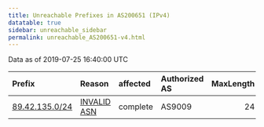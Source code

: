 ```yaml
---
title: Unreachable Prefixes in AS200651 (IPv4)
datatable: true
sidebar: unreachable_sidebar
permalink: unreachable_AS200651-v4.html
---
```


Data as of 2019-07-25 16:40:00 UTC


<div class="datatable-begin"></div>

| Prefix                                                 | Reason                                                                                                 | affected   | Authorized AS   |   MaxLength | Anchor                                         |   unreachable /24s |
|:-------------------------------------------------------|:-------------------------------------------------------------------------------------------------------|:-----------|:----------------|------------:|:-----------------------------------------------|-------------------:|
| [89.42.135.0/24](https://stat.ripe.net/89.42.135.0/24) | [INVALID ASN](https://rpki-validator.ripe.net/announcement-preview?asn=AS200651&prefix=89.42.135.0/24) | complete   | AS9009          |          24 | [RIPE](unreachable_RIPE_NCC_RPKI_Root-v4.html) |                  1 |

<div class="datatable-end"></div>